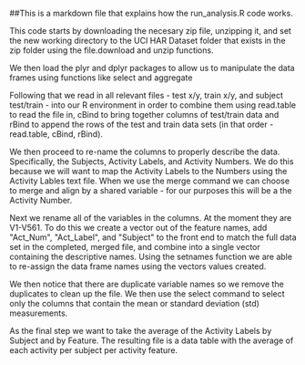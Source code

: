 ##This is a markdown file that explains how the run_analysis.R code works.

This code starts by downloading the necesary zip file, unzipping it, and set the new working directory to the UCI HAR Dataset folder that exists in the zip folder using the file.download and unzip functions. 

We then load the plyr and dplyr packages to allow us to manipulate the data frames using functions like select and aggregate
 
Following that we read in all relevant files - test x/y, train x/y, and subject test/train - into our R environment in order to combine them using read.table to read the file in, cBind to bring together columns of test/train data and rBind to append the rows of the test and train data sets (in that order - read.table, cBind, rBind).   

We then proceed to re-name the columns to properly describe the data. Specifically, the Subjects, Activity Labels, and Activity Numbers. We do this because we will want to map the Activity Labels to the Numbers using the Activity Lables text file. When we use the merge command we can choose to merge and align by a shared variable - for our purposes this will be a the Activity Number. 

Next we rename all of the variables in the columns. At the moment they are V1-V561. To do this we create a vector out of the feature names, add "Act_Num", "Act_Label", and "Subject" to the front end to match the full data set in the completed, merged file, and combine into a single vector containing the descriptive names. Using the setnames function we are able to re-assign the data frame names using the vectors values created. 

We then notice that there are duplicate variable names so we remove the duplicates to clean up the file. We then use the select command to select only the columns that contain the mean or standard deviation (std) measurements.

As the final step we want to take the average of the Activity Labels by Subject and by Feature. The resulting file is a data table with the average of each activity per subject per activity feature.
